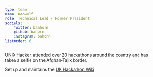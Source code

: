```yaml
---
type: team
name: Beowulf
role: Technical Lead / Former President
socials:
    twitter: baahorn
    github: bahorn
    instagram: bahorn
listOrder: 6
---
```


UNIX Hacker, attended over 20 hackathons around the country and has taken a
selfie on the Afghan-Tajik border.

Set up and maintains the [UK Hackathon Wiki](https://hack.athon.uk/)
